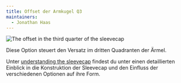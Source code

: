 ```yaml
---
title: Offset der Armkugel Q3
maintainers:
  - Jonathan Haas
---
```


![The offset in the third quarter of the sleevecap](./sleevecapq3offset.svg)

Diese Option steuert den Versatz im dritten Quadranten der Ärmel.

<Tip>

Unter [understanding the sleevecap](/docs/designs/brian/options#understanding-the-sleevecap) findest du unter
einen detaillierten Einblick in die Konstruktion der Sleevecap und den Einfluss der verschiedenen Optionen auf ihre Form.

</Tip>
